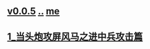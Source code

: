 ## [v0.0.5](https://github.com/littleflute/cchess/edit/master/ref/pu/xianqibingfa/readme.md) [..](..) [me](https://littleflute.github.io/cchess/ref/pu/xianqibingfa/)
## [1_当头炮攻屏风马之进中兵攻击篇](1)
